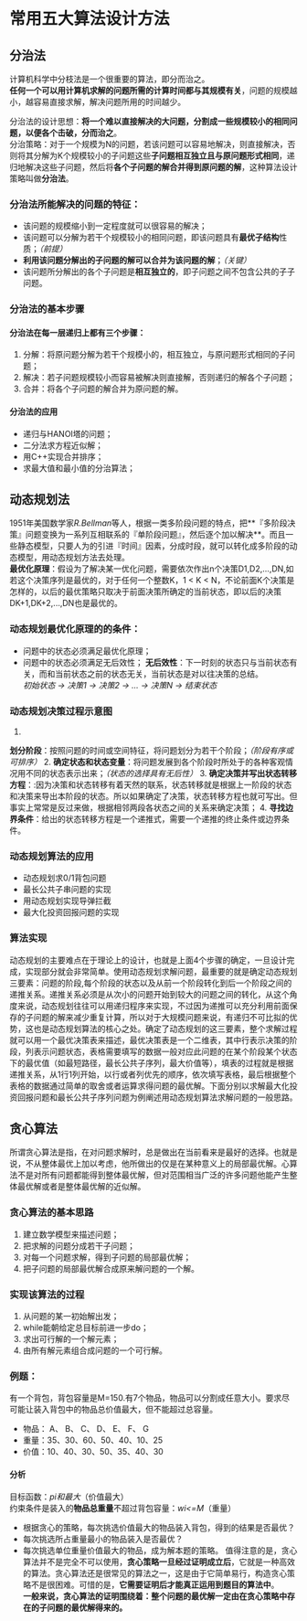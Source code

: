 # 常用五大算法设计方法
## 分治法
计算机科学中分枝法是一个很重要的算法，即分而治之。     
**任何一个可以用计算机求解的问题所需的计算时间都与其规模有关**，问题的规模越小，越容易直接求解，解决问题所用的时间越少。     

分治法的设计思想：**将一个难以直接解决的大问题，分割成一些规模较小的相同问题，以便各个击破，分而治之**。     
分治策略：对于一个规模为N的问题，若该问题可以容易地解决，则直接解决，否则将其分解为K个规模较小的子问题这些**子问题相互独立且与原问题形式相同**，递归地解决这些子问题，然后将**各个子问题的解合并得到原问题的解**，这种算法设计策略叫做**分治法**。     
### 分治法所能解决的问题的特征：
- 该问题的规模缩小到一定程度就可以很容易的解决；
- 该问题可以分解为若干个规模较小的相同问题，即该问题具有**最优子结构**性质；*（前提）*
- **利用该问题分解出的子问题的解可以合并为该问题的解**；*（关键）*
- 该问题所分解出的各个子问题是**相互独立的**，即子问题之间不包含公共的子子问题。
### 分治法的基本步骤
#### 分治法在每一层递归上都有三个步骤：
1. 分解：将原问题分解为若干个规模小的，相互独立，与原问题形式相同的子问题；
2. 解决：若子问题规模较小而容易被解决则直接解，否则递归的解各个子问题；
3. 合并：将各个子问题的解合并为原问题的解。
#### 分治法的应用
- 递归与HANOI塔的问题；
- 二分法求方程近似解；
- 用C++实现合并排序；
- 求最大值和最小值的分治算法；
## 动态规划法
1951年美国数学家*R.Bellman*等人，根据一类多阶段问题的特点，把**『多阶段决策』问题变换为一系列互相联系的『单阶段问题』，然后逐个加以解决**。而且一些静态模型，只要人为的引进『时间』因素，分成时段，就可以转化成多阶段的动态模型，用动态规划方法去处理。     
**最优化原理**：假设为了解决某一优化问题，需要依次作出n个决策D1,D2,...,DN,如若这个决策序列是最优的，对于任何一个整数K，1 \< K \< N，不论前面K个决策是怎样的，以后的最优策略只取决于前面决策所确定的当前状态，即以后的决策DK+1,DK+2,...,DN也是最优的。     
### 动态规划最优化原理的的条件：
- 问题中的状态必须满足最优化原理；
- 问题中的状态必须满足无后效性；
**无后效性**：下一时刻的状态只与当前状态有关，而和当前状态之前的状态无关，当前状态是对以往决策的总结。     
*初始状态 -> 决策1 -> 决策2 -> ... -> 决策N -> 结束状态*       
### 动态规划决策过程示意图
1.
**划分阶段**：按照问题的时间或空间特征，将问题划分为若干个阶段；*（阶段有序或可排序）*
2.
**确定状态和状态变量**：将问题发展到各个阶段时所处于的各种客观情况用不同的状态表示出来；*（状态的选择具有无后性）*
3. **确定决策并写出状态转移方程**：:因为决策和状态转移有着天然的联系，状态转移就是根据上一阶段的状态和决策来导出本阶段的状态。所以如果确定了决策，状态转移方程也就可写出。但事实上常常是反过来做，根据相邻两段各状态之间的关系来确定决策；
4.
**寻找边界条件**：给出的状态转移方程是一个递推式，需要一个递推的终止条件或边界条件。
### 动态规划算法的应用
- 动态规划求0/1背包问题
- 最长公共子串问题的实现
- 用动态规划实现导弹拦截
- 最大化投资回报问题的实现
### 算法实现
动态规划的主要难点在于理论上的设计，也就是上面4个步骤的确定，一旦设计完成，实现部分就会非常简单。使用动态规划求解问题，最重要的就是确定动态规划三要素：问题的阶段,每个阶段的状态以及从前一个阶段转化到后一个阶段之间的递推关系。递推关系必须是从次小的问题开始到较大的问题之间的转化，从这个角度来说，动态规划往往可以用递归程序来实现，不过因为递推可以充分利用前面保存的子问题的解来减少重复计算，所以对于大规模问题来说，有递归不可比拟的优势，这也是动态规划算法的核心之处。确定了动态规划的这三要素，整个求解过程就可以用一个最优决策表来描述，最优决策表是一个二维表，其中行表示决策的阶段，列表示问题状态，表格需要填写的数据一般对应此问题的在某个阶段某个状态下的最优值（如最短路径，最长公共子序列，最大价值等），填表的过程就是根据递推关系，从1行1列开始，以行或者列优先的顺序，依次填写表格，最后根据整个表格的数据通过简单的取舍或者运算求得问题的最优解。下面分别以求解最大化投资回报问题和最长公共子序列问题为例阐述用动态规划算法求解问题的一般思路。     
## 贪心算法
所谓贪心算法是指，在对问题求解时，总是做出在当前看来是最好的选择。也就是说，不从整体最优上加以考虑，他所做出的仅是在某种意义上的局部最优解。心算法不是对所有问题都能得到整体最优解，但对范围相当广泛的许多问题他能产生整体最优解或者是整体最优解的近似解。     
### 贪心算法的基本思路
1. 建立数学模型来描述问题；
2. 把求解的问题分成若干子问题；
3. 对每一个问题求解，得到子问题的局部最优解；
4. 把子问题的局部最优解合成原来解问题的一个解。
### 实现该算法的过程
1. 从问题的某一初始解出发；
2. while能朝给定总目标前进一步do；
3. 求出可行解的一个解元素；
4. 由所有解元素组合成问题的一个可行解。
### 例题：
有一个背包，背包容量是M=150.有7个物品，物品可以分割成任意大小。要求尽可能让装入背包中的物品总价值最大，但不能超过总容量。     
- 物品： A、 B、 C、 D、 E、 F、 G
- 重量：35、30、60、50、40、10、25
- 价值：10、40、30、50、35、40、30
#### 分析
目标函数：*pi和最大*（价值最大）     
约束条件是装入的**物品总重量**不超过背包容量：*wi\<=M*（重量）     
- 根据贪心的策略，每次挑选价值最大的物品装入背包，得到的结果是否最优？
- 每次挑选所占重量最小的物品装入是否最优？
- 每次挑选单位重量价值最大的物品，成为解本题的策略。
值得注意的是，贪心算法并不是完全不可以使用，**贪心策略一旦经过证明成立后**，它就是一种高效的算法。贪心算法还是很常见的算法之一，这是由于它简单易行，构造贪心策略不是很困难。可惜的是，**它需要证明后才能真正运用到题目的算法中**。     
**一般来说，贪心算法的证明围绕着：整个问题的最优解一定由在贪心策略中存在的子问题的最优解得来的。**     
